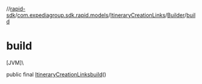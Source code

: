 //[rapid-sdk](../../../../index.md)/[com.expediagroup.sdk.rapid.models](../../index.md)/[ItineraryCreationLinks](../index.md)/[Builder](index.md)/[build](build.md)

# build

[JVM]\

public final [ItineraryCreationLinks](../index.md)[build](build.md)()
